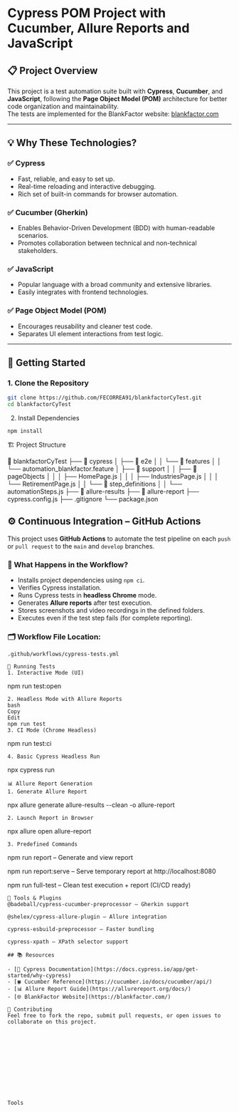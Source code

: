 # Cypress POM Project with Cucumber, Allure Reports and JavaScript

## 📋 Project Overview

This project is a test automation suite built with **Cypress**, **Cucumber**, and **JavaScript**, following the **Page Object Model (POM)** architecture for better code organization and maintainability.  
The tests are implemented for the BlankFactor website: [blankfactor.com](https://blankfactor.com)

---

## 💡 Why These Technologies?

### ✅ Cypress
- Fast, reliable, and easy to set up.
- Real-time reloading and interactive debugging.
- Rich set of built-in commands for browser automation.

### ✅ Cucumber (Gherkin)
- Enables Behavior-Driven Development (BDD) with human-readable scenarios.
- Promotes collaboration between technical and non-technical stakeholders.

### ✅ JavaScript
- Popular language with a broad community and extensive libraries.
- Easily integrates with frontend technologies.

### ✅ Page Object Model (POM)
- Encourages reusability and cleaner test code.
- Separates UI element interactions from test logic.

---

## 🚀 Getting Started

### 1. Clone the Repository

```bash
git clone https://github.com/FECORREA91/blankfactorCyTest.git
cd blankfactorCyTest
```
2. Install Dependencies
```
npm install
```
🏗️ Project Structure

📂 blankfactorCyTest
├── 📁 cypress
│   ├── 📁 e2e
│   │   └── 📁 features
│   │       └── automation_blankfactor.feature
│   ├── 📁 support
│   │   ├── 📁 pageObjects
│   │   │   ├── HomePage.js
│   │   │   ├── IndustriesPage.js
│   │   │   └── RetirementPage.js
│   │   └── 📁 step_definitions
│   │       └── automationSteps.js
├── 📁 allure-results
├── 📁 allure-report
├── cypress.config.js
├── .gitignore
└── package.json

## ⚙️ Continuous Integration – GitHub Actions

This project uses **GitHub Actions** to automate the test pipeline on each `push` or `pull request` to the `main` and `develop` branches.

### 🧪 What Happens in the Workflow?

- Installs project dependencies using `npm ci`.
- Verifies Cypress installation.
- Runs Cypress tests in **headless Chrome** mode.
- Generates **Allure reports** after test execution.
- Stores screenshots and video recordings in the defined folders.
- Executes even if the test step fails (for complete reporting).

### 🗂️ Workflow File Location:
```text
.github/workflows/cypress-tests.yml

🧪 Running Tests
1. Interactive Mode (UI)
```
npm run test:open
```
2. Headless Mode with Allure Reports
bash
Copy
Edit
npm run test
3. CI Mode (Chrome Headless)
```
npm run test:ci
```
4. Basic Cypress Headless Run
```
npx cypress run
```
📊 Allure Report Generation
1. Generate Allure Report
```
npx allure generate allure-results --clean -o allure-report
```
2. Launch Report in Browser
```
npx allure open allure-report
```
3. Predefined Commands
```
npm run report – Generate and view report

npm run report:serve – Serve temporary report at http://localhost:8080

npm run full-test – Clean test execution + report (CI/CD ready)
```
🔌 Tools & Plugins
@badeball/cypress-cucumber-preprocessor – Gherkin support

@shelex/cypress-allure-plugin – Allure integration

cypress-esbuild-preprocessor – Faster bundling

cypress-xpath – XPath selector support

## 📚 Resources

- [📘 Cypress Documentation](https://docs.cypress.io/app/get-started/why-cypress)
- [🍀 Cucumber Reference](https://cucumber.io/docs/cucumber/api/)
- [📊 Allure Report Guide](https://allurereport.org/docs/)
- [🌐 BlankFactor Website](https://blankfactor.com/)

🤝 Contributing
Feel free to fork the repo, submit pull requests, or open issues to collaborate on this project.












Tools


